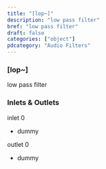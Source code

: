 ```yaml
---
title: "[lop~]"
description: "low pass filter"
bref: "low pass filter"
draft: false
categories: ["object"]
pdcategory: "Audio Filters"
---
```


### [lop~]

low pass filter

### Inlets & Outlets

inlet 0

 - dummy

outlet 0

 - dummy
 
